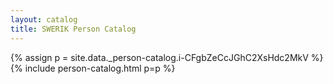 ```yaml
---
layout: catalog
title: SWERIK Person Catalog
---
```

{% assign p = site.data._person-catalog.i-CFgbZeCcJGhC2XsHdc2MkV %}
{% include person-catalog.html p=p %}

